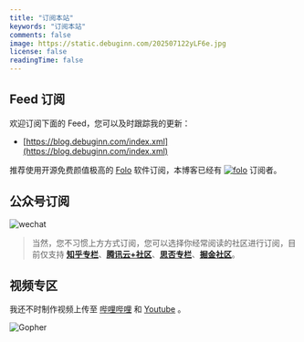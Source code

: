 ```yaml
---
title: "订阅本站"
keywords: "订阅本站"
comments: false
image: https://static.debuginn.com/202507122yLF6e.jpg
license: false
readingTime: false
---
```


## Feed 订阅

欢迎订阅下面的 Feed，您可以及时跟踪我的更新：

- [https://blog.debuginn.com/index.xml](https://blog.debuginn.com/index.xml)

推荐使用开源免费颜值极高的 [Folo](/tags/follow/) 软件订阅，本博客已经有 [![folo](https://badge.follow.is/feed/41458948890269701?color=FF5C00&labelColor=black&style=flat-square)](follow://add?url=https%3A%2F%2Fblog.debuginn.com%2Findex.xml) 订阅者。

## 公众号订阅

![wechat](https://static.debuginn.com/202302202248422.png)

> 当然，您不习惯上方方式订阅，您可以选择你经常阅读的社区进行订阅，目前仅支持 **[知乎专栏](https://www.zhihu.com/people/debuginn/posts)**、**[腾讯云+社区](https://cloud.tencent.com/developer/column/83947)**、**[思否专栏](https://segmentfault.com/blog/debuginn)**、**[掘金社区](https://juejin.cn/user/817692380500702/posts)**。

## 视频专区

我还不时制作视频上传至 [哔哩哔哩](https://space.bilibili.com/238989334) 和 [Youtube]([http](https://www.youtube.com/@debuginn)) 。

![Gopher](https://static.debuginn.com/202303022149399.png)